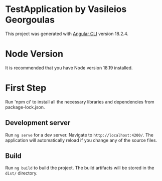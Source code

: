 # TestApplication by Vasileios Georgoulas

This project was generated with [Angular CLI](https://github.com/angular/angular-cli) version 18.2.4.

# Node Version

It is recommended that you have Node version 18.19 installed.

# First Step

Run 'npm ci' to install all the necessary libraries and dependencies from package-lock.json.

## Development server

Run `ng serve` for a dev server. Navigate to `http://localhost:4200/`. The application will automatically reload if you change any of the source files.

## Build

Run `ng build` to build the project. The build artifacts will be stored in the `dist/` directory.
